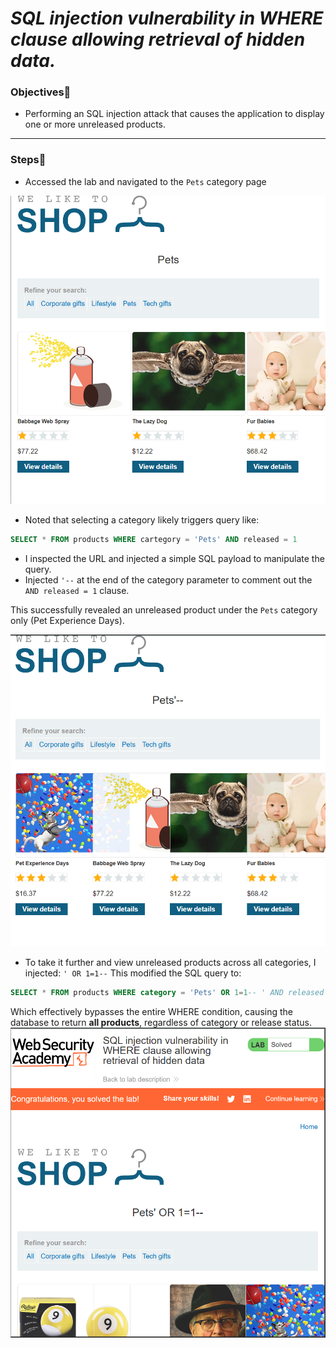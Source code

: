 # *SQL injection vulnerability in WHERE clause allowing retrieval of hidden data.*

### Objectives🎯
- Performing an SQL injection attack that causes the application to display one or more unreleased products.
---
### Steps🤺
- Accessed the lab and navigated to the `Pets` category page

![Step Two](../Assets/01first.png)
- Noted that selecting a category likely triggers query like:
```sql 
SELECT * FROM products WHERE cartegory = 'Pets' AND released = 1
```

- I inspected the URL and injected a simple SQL payload to manipulate the query.
- Injected `'--` at the end of the category parameter to comment out the `AND released = 1` clause.

This successfully revealed an unreleased product under the `Pets` category only (Pet Experience Days).


![Sec](../Assets/01sec.png)
-  To take it further and view unreleased products across all categories, I injected: `' OR 1=1--` This modified the SQL query to: 

```sql 
SELECT * FROM products WHERE category = 'Pets' OR 1=1-- ' AND released = 1
```

 Which effectively bypasses the entire WHERE condition, causing the database to return **all products**, regardless of category or release status.
 ![Third](../Assets/01third.png)
 
